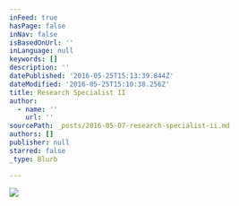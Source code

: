 ```yaml
---
inFeed: true
hasPage: false
inNav: false
isBasedOnUrl: ''
inLanguage: null
keywords: []
description: ''
datePublished: '2016-05-25T15:13:39.844Z'
dateModified: '2016-05-25T15:10:38.256Z'
title: Research Specialist II
author:
  - name: ''
    url: ''
sourcePath: _posts/2016-05-07-research-specialist-ii.md
authors: []
publisher: null
starred: false
_type: Blurb

---
```

![](https://s3-us-west-2.amazonaws.com/the-grid-img/p/44fe0fc4c2f24e15b08fbdfc852bb27011a64fc2.jpg)